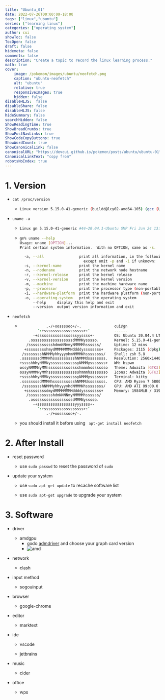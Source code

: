 ```yaml
---
title: "Ubuntu_01"
date: 2022-07-26T00:00:00-18:00
tags: ["linux","ubuntu"]
series: ["learning linux"]
categories: ["operating system"]
author: cui
showToc: false
TocOpen: false
draft: false
hidemeta: false
comments: false
description: "Create a topic to record the linux learning process."
math: true
cover:
    image: /pokemon/images/ubuntu/neofetch.png
    caption: "ubuntu-neofetch"
    alt: "ubuntu"
    relative: true
    responsiveImages: true
    hidden: false
disableHLJS:  false
disableShare: false
disableHLJS: false
hideSummary: false
searchHidden: false
ShowReadingTime: true
ShowBreadCrumbs: true
ShowPostNavLinks: true
ShowCodeCopyButtons: true
ShowWordCount: true
ShowCanonicalLink: false
canonicalURL: "https://devcui.github.io/pokemon/posts/ubuntu/ubuntu-01"
CanonicalLinkText: "copy from"
robotsNoIndex: true
---
```


# 1. Version

- `cat /proc/version`
  
  - ```bash
    Linux version 5.15.0-41-generic (buildd@lcy02-amd64-105) (gcc (Ubuntu 9.4.0-1ubuntu1~20.04.1) 9.4.0, GNU ld (GNU Binutils for Ubuntu) 2.34) #44~20.04.1-Ubuntu SMP Fri Jun 24 13:27:29 UTC 2022
    ```

- `uname -a`
  
  - ```bash
    Linux gn 5.15.0-41-generic #44~20.04.1-Ubuntu SMP Fri Jun 24 13:27:29 UTC 2022 x86_64 x86_64 x86_64 GNU/Linux
    ```
  
  - ```bash
    gn% uname --help
    Usage: uname [OPTION]...
    Print certain system information.  With no OPTION, same as -s.
    
      -a, --all                print all information, in the following order,
                                 except omit -p and -i if unknown:
      -s, --kernel-name        print the kernel name
      -n, --nodename           print the network node hostname
      -r, --kernel-release     print the kernel release
      -v, --kernel-version     print the kernel version
      -m, --machine            print the machine hardware name
      -p, --processor          print the processor type (non-portable)
      -i, --hardware-platform  print the hardware platform (non-portable)
      -o, --operating-system   print the operating system
          --help     display this help and exit
          --version  output version information and exit
    ```

- `neofetch`
  
  - ```bash
                .-/+oossssoo+/-.               cui@gn 
            `:+ssssssssssssssssss+:`           ------ 
          -+ssssssssssssssssssyyssss+-         OS: Ubuntu 20.04.4 LTS x86_64 
        .ossssssssssssssssssdMMMNysssso.       Kernel: 5.15.0-41-generic 
       /ssssssssssshdmmNNmmyNMMMMhssssss/      Uptime: 12 mins 
      +ssssssssshmydMMMMMMMNddddyssssssss+     Packages: 2115 (dpkg), 12 (brew), 7 (snap) 
     /sssssssshNMMMyhhyyyyhmNMMMNhssssssss/    Shell: zsh 5.8 
    .ssssssssdMMMNhsssssssssshNMMMdssssssss.   Resolution: 2560x1440 
    +sssshhhyNMMNyssssssssssssyNMMMysssssss+   WM: bspwm 
    ossyNMMMNyMMhsssssssssssssshmmmhssssssso   Theme: Adwaita [GTK3] 
    ossyNMMMNyMMhsssssssssssssshmmmhssssssso   Icons: Adwaita [GTK3] 
    +sssshhhyNMMNyssssssssssssyNMMMysssssss+   Terminal: kitty 
    .ssssssssdMMMNhsssssssssshNMMMdssssssss.   CPU: AMD Ryzen 7 5800X (16) @ 3.800GHz 
     /sssssssshNMMMyhhyyyyhdNMMMNhssssssss/    GPU: AMD ATI 09:00.0 Device 73ff 
      +sssssssssdmydMMMMMMMMddddyssssssss+     Memory: 1984MiB / 31986MiB 
       /ssssssssssshdmNNNNmyNMMMMhssssss/
        .ossssssssssssssssssdMMMNysssso.                               
          -+sssssssssssssssssyyyssss+-                                 
            `:+ssssssssssssssssss+:`
                .-/+oossssoo+/-.
    ```
  
  - you should install it before using ` apt-get install neofetch`

# 2. After Install

- reset password
  
  - use `sudo passwd` to reset the password of `sudo`

- update your system
  
  - use `sudo apt-get update` to recache software list
  
  - use `sudo apt-get upgrade` to upgrade your system

# 3. Software

- driver
  
  - amdgpu
    - godo [admdriver](https://www.amd.com/zh-hans/support) and choose your graph card version
    - ![amd](/pokemon/images/ubuntu/ubuntu.png)

- network
  
  - clash

- input method
  
  - sogouinput

- browser
  
  - google-chrome

- editor
  
  - marktext

- ide
  
  - vscode
  
  - jetbrains

- music
  
  - cider

- office
  
  - wps
